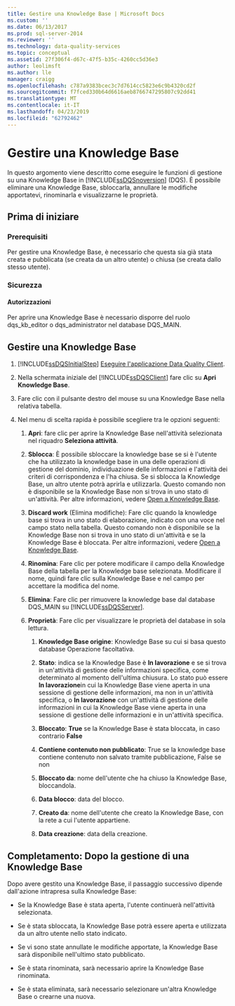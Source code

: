 ```yaml
---
title: Gestire una Knowledge Base | Microsoft Docs
ms.custom: ''
ms.date: 06/13/2017
ms.prod: sql-server-2014
ms.reviewer: ''
ms.technology: data-quality-services
ms.topic: conceptual
ms.assetid: 27f306f4-d67c-47f5-b35c-4260cc5d36e3
author: leolimsft
ms.author: lle
manager: craigg
ms.openlocfilehash: c787a9383bcec3c7d7614cc5823e6c9b4320cd2f
ms.sourcegitcommit: f7fced330b64d6616aeb8766747295807c92dd41
ms.translationtype: MT
ms.contentlocale: it-IT
ms.lasthandoff: 04/23/2019
ms.locfileid: "62792462"
---
```

# <a name="manage-a-knowledge-base"></a>Gestire una Knowledge Base
  In questo argomento viene descritto come eseguire le funzioni di gestione su una Knowledge Base in [!INCLUDE[ssDQSnoversion](../includes/ssdqsnoversion-md.md)] (DQS). È possibile eliminare una Knowledge Base, sbloccarla, annullare le modifiche apportatevi, rinominarla e visualizzarne le proprietà.  
  
##  <a name="BeforeYouBegin"></a> Prima di iniziare  
  
###  <a name="Prerequisites"></a> Prerequisiti  
 Per gestire una Knowledge Base, è necessario che questa sia già stata creata e pubblicata (se creata da un altro utente) o chiusa (se creata dallo stesso utente).  
  
###  <a name="Security"></a> Sicurezza  
  
####  <a name="Permissions"></a> Autorizzazioni  
 Per aprire una Knowledge Base è necessario disporre del ruolo dqs_kb_editor o dqs_administrator nel database DQS_MAIN.  
  
##  <a name="Manage"></a> Gestire una Knowledge Base  
  
1.  [!INCLUDE[ssDQSInitialStep](../includes/ssdqsinitialstep-md.md)] [Eseguire l'applicazione Data Quality Client](../../2014/data-quality-services/run-the-data-quality-client-application.md).  
  
2.  Nella schermata iniziale del [!INCLUDE[ssDQSClient](../includes/ssdqsclient-md.md)] fare clic su **Apri Knowledge Base**.  
  
3.  Fare clic con il pulsante destro del mouse su una Knowledge Base nella relativa tabella.  
  
4.  Nel menu di scelta rapida è possibile scegliere tra le opzioni seguenti:  
  
    1.  **Apri**: fare clic per aprire la Knowledge Base nell'attività selezionata nel riquadro **Seleziona attività**.  
  
    2.  **Sblocca**: È possibile sbloccare la knowledge base se si è l'utente che ha utilizzato la knowledge base in una delle operazioni di gestione del dominio, individuazione delle informazioni e l'attività dei criteri di corrispondenza e l'ha chiusa. Se si sblocca la Knowledge Base, un altro utente potrà aprirla e utilizzarla. Questo comando non è disponibile se la Knowledge Base non si trova in uno stato di un'attività. Per altre informazioni, vedere [Open a Knowledge Base](../../2014/data-quality-services/open-a-knowledge-base.md).  
  
    3.  **Discard work** (Elimina modifiche): Fare clic quando la knowledge base si trova in uno stato di elaborazione, indicato con una voce nel campo stato nella tabella. Questo comando non è disponibile se la Knowledge Base non si trova in uno stato di un'attività e se la Knowledge Base è bloccata. Per altre informazioni, vedere [Open a Knowledge Base](../../2014/data-quality-services/open-a-knowledge-base.md).  
  
    4.  **Rinomina**: Fare clic per potere modificare il campo della Knowledge Base della tabella per la Knowledge base selezionata. Modificare il nome, quindi fare clic sulla Knowledge Base e nel campo per accettare la modifica del nome.  
  
    5.  **Elimina**: Fare clic per rimuovere la knowledge base dal database DQS_MAIN su [!INCLUDE[ssDQSServer](../includes/ssdqsserver-md.md)].  
  
    6.  **Proprietà**: Fare clic per visualizzare le proprietà del database in sola lettura.  
  
        1.  **Knowledge Base origine**: Knowledge Base su cui si basa questo database Operazione facoltativa.  
  
        2.  **Stato**: indica se la Knowledge Base è **In lavorazione** e se si trova in un'attività di gestione delle informazioni specifica, come determinato al momento dell'ultima chiusura. Lo stato può essere **In lavorazione**in cui la Knowledge Base viene aperta in una sessione di gestione delle informazioni, ma non in un'attività specifica, o **In lavorazione** con un'attività di gestione delle informazioni in cui la Knowledge Base viene aperta in una sessione di gestione delle informazioni e in un'attività specifica.  
  
        3.  **Bloccato**: **True** se la Knowledge Base è stata bloccata, in caso contrario **False**  
  
        4.  **Contiene contenuto non pubblicato**: True se la knowledge base contiene contenuto non salvato tramite pubblicazione, False se non  
  
        5.  **Bloccato da**: nome dell'utente che ha chiuso la Knowledge Base, bloccandola.  
  
        6.  **Data blocco**: data del blocco.  
  
        7.  **Creato da**: nome dell'utente che creato la Knowledge Base, con la rete a cui l'utente appartiene.  
  
        8.  **Data creazione**: data della creazione.  
  
##  <a name="FollowUp"></a> Completamento: Dopo la gestione di una Knowledge Base  
 Dopo avere gestito una Knowledge Base, il passaggio successivo dipende dall'azione intrapresa sulla Knowledge Base:  
  
-   Se la Knowledge Base è stata aperta, l'utente continuerà nell'attività selezionata.  
  
-   Se è stata sbloccata, la Knowledge Base potrà essere aperta e utilizzata da un altro utente nello stato indicato.  
  
-   Se vi sono state annullate le modifiche apportate, la Knowledge Base sarà disponibile nell'ultimo stato pubblicato.  
  
-   Se è stata rinominata, sarà necessario aprire la Knowledge Base rinominata.  
  
-   Se è stata eliminata, sarà necessario selezionare un'altra Knowledge Base o crearne una nuova.  
  
  
